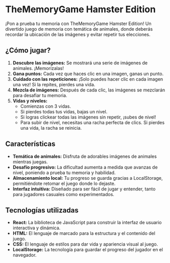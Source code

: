 # TheMemoryGame Hamster Edition

¡Pon a prueba tu memoria con TheMemoryGame Hamster Edition! Un divertido juego de memoria con temática de animales, donde deberás recordar la ubicación de las imágenes y evitar repetir tus elecciones.

## ¿Cómo jugar?

1. **Descubre las imágenes:** Se mostrará una serie de imágenes de animales. ¡Memorízalas!
2. **Gana puntos:** Cada vez que haces clic en una imagen, ganas un punto.
3. **Cuidado con las repeticiones:** ¡Solo puedes hacer clic en cada imagen una vez! Si la repites, pierdes una vida.
4. **Mezcla de imágenes:** Después de cada clic, las imágenes se mezclarán para desafiar tu memoria.
5. **Vidas y niveles:**
   * Comienzas con 3 vidas.
   * Si pierdes todas tus vidas, bajas un nivel.
   * Si logras clickear todas las imágenes sin repetir, ¡subes de nivel!
   * Para subir de nivel, necesitas una racha perfecta de clics. Si pierdes una vida, la racha se reinicia.

## Características

* **Temática de animales:** Disfruta de adorables imágenes de animales mientras juegas.
* **Desafío progresivo:** La dificultad aumenta a medida que avanzas de nivel, poniendo a prueba tu memoria y habilidad.
* **Almacenamiento local:** Tu progreso se guarda gracias a LocalStorage, permitiéndote retomar el juego donde lo dejaste.
* **Interfaz intuitiva:** Diseñado para ser fácil de jugar y entender, tanto para jugadores casuales como experimentados.

## Tecnologías utilizadas

* **React:** La biblioteca de JavaScript para construir la interfaz de usuario interactiva y dinámica.
* **HTML:** El lenguaje de marcado para la estructura y el contenido del juego.
* **CSS:** El lenguaje de estilos para dar vida y apariencia visual al juego.
* **LocalStorage:** La tecnología para guardar el progreso del jugador en el navegador.
